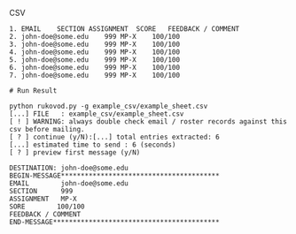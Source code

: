 CSV 

    1. EMAIL	SECTION	ASSIGNMENT	SCORE	FEEDBACK / COMMENT
    2. john-doe@some.edu	999	MP-X	100/100	
    3. john-doe@some.edu	999	MP-X	100/100	
    4. john-doe@some.edu	999	MP-X	100/100	
    5. john-doe@some.edu	999	MP-X	100/100	
    6. john-doe@some.edu	999	MP-X	100/100	
    7. john-doe@some.edu	999	MP-X	100/100	
    
    # Run Result

    python rukovod.py -g example_csv/example_sheet.csv
    [...] FILE   : example_csv/example_sheet.csv
    [ ! ] WARNING: always double check email / roster records against this csv before mailing.
    [ ? ] continue (y/N):[...] total entries extracted: 6
    [...] estimated time to send : 6 (seconds)
    [ ? ] preview first message (y/N)
    
    DESTINATION: john-doe@some.edu
    BEGIN-MESSAGE****************************************
    EMAIL        john-doe@some.edu
    SECTION      999
    ASSIGNMENT   MP-X
    SORE        100/100
    FEEDBACK / COMMENT 
    END-MESSAGE******************************************

